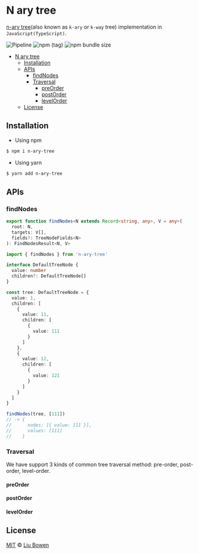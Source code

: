 # N ary tree

[n-ary tree](https://en.wikipedia.org/wiki/M-ary_tree)(also known as `k-ary` or `k-way` tree) implementation in `JavaScript(TypeScript)`.

![Pipeline](https://github.com/lbwa/n-ary/workflows/Pipeline/badge.svg) <img alt="npm (tag)" src="https://img.shields.io/npm/v/n-ary-tree/latest?style=flat-square"> <img alt="npm bundle size" src="https://img.shields.io/bundlephobia/minzip/n-ary-tree?style=flat-square">

<!-- TOC -->

- [N ary tree](#n-ary-tree)
  - [Installation](#installation)
  - [APIs](#apis)
    - [findNodes](#findnodes)
    - [Traversal](#traversal)
      - [preOrder](#preorder)
      - [postOrder](#postorder)
      - [levelOrder](#levelorder)
  - [License](#license)

<!-- /TOC -->

## Installation

- Using npm

```bash
$ npm i n-ary-tree
```

- Using yarn

```bash
$ yarn add n-ary-tree
```

## APIs

### findNodes

```ts
export function findNodes<N extends Record<string, any>, V = any>(
  root: N,
  targets: V[],
  fields?: TreeNodeFields<N>
): FindNodesResult<N, V>
```

```ts
import { findNodes } from 'n-ary-tree'

interface DefaultTreeNode {
  value: number
  children?: DefaultTreeNode[]
}

const tree: DefaultTreeNode = {
  value: 1,
  children: [
    {
      value: 11,
      children: [
        {
          value: 111
        }
      ]
    },
    {
      value: 12,
      children: [
        {
          value: 121
        }
      ]
    }
  ]
}

findNodes(tree, [111])
// -> {
//      nodes: [{ value: 111 }],
//      values: [111]
//    }
```

### Traversal

We have support 3 kinds of common tree traversal method: pre-order, post-order, level-order.

#### preOrder

#### postOrder

#### levelOrder

## License

[MIT](./LICENSE) © [Liu Bowen](https://github.com/lbwa)

